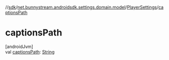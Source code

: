 //[sdk](../../../index.md)/[net.bunnystream.androidsdk.settings.domain.model](../index.md)/[PlayerSettings](index.md)/[captionsPath](captions-path.md)

# captionsPath

[androidJvm]\
val [captionsPath](captions-path.md): [String](https://kotlinlang.org/api/latest/jvm/stdlib/kotlin/-string/index.html)
